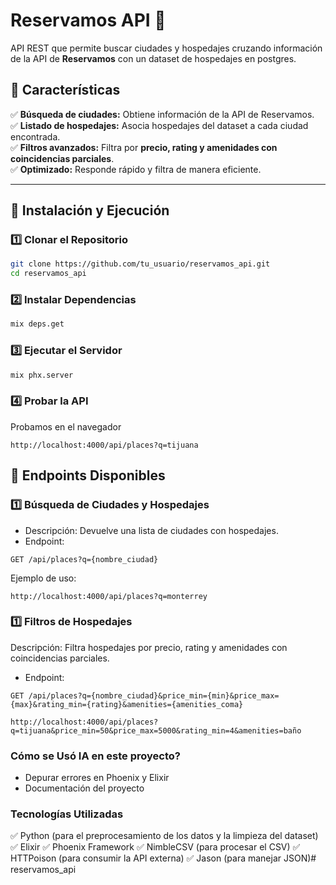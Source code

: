 # Reservamos API 🚀

API REST que permite buscar ciudades y hospedajes cruzando información de la API de **Reservamos** con un dataset de hospedajes en postgres. 

## 📌 Características
✅ **Búsqueda de ciudades:** Obtiene información de la API de Reservamos.  
✅ **Listado de hospedajes:** Asocia hospedajes del dataset a cada ciudad encontrada.  
✅ **Filtros avanzados:** Filtra por **precio, rating y amenidades con coincidencias parciales**.  
✅ **Optimizado:** Responde rápido y filtra de manera eficiente.  

---

## 🚀 Instalación y Ejecución  

### **1️⃣ Clonar el Repositorio**
```sh
git clone https://github.com/tu_usuario/reservamos_api.git
cd reservamos_api
```

### **2️⃣ Instalar Dependencias**
```sh
mix deps.get
```
### **3️⃣ Ejecutar el Servidor**
```sh
mix phx.server
```
### **4️⃣ Probar la API**
Probamos en el navegador
```
http://localhost:4000/api/places?q=tijuana
```
## **📌 Endpoints Disponibles**
### **1️⃣ Búsqueda de Ciudades y Hospedajes**
* Descripción: Devuelve una lista de ciudades con hospedajes.
* Endpoint:
```
GET /api/places?q={nombre_ciudad}
```
Ejemplo de uso:
```
http://localhost:4000/api/places?q=monterrey
```

### **1️⃣ Filtros de Hospedajes**
Descripción: Filtra hospedajes por precio, rating y amenidades con coincidencias parciales.
* Endpoint:
```
GET /api/places?q={nombre_ciudad}&price_min={min}&price_max={max}&rating_min={rating}&amenities={amenities_coma}
```

```
http://localhost:4000/api/places?q=tijuana&price_min=50&price_max=5000&rating_min=4&amenities=baño
```

### **Cómo se Usó IA en este proyecto?**
* Depurar errores en Phoenix y Elixir
* Documentación del proyecto

### **Tecnologías Utilizadas**
✅ Python (para el preprocesamiento de los datos y la limpieza del dataset)
✅ Elixir
✅ Phoenix Framework
✅ NimbleCSV (para procesar el CSV)
✅ HTTPoison (para consumir la API externa)
✅ Jason (para manejar JSON)# reservamos_api
